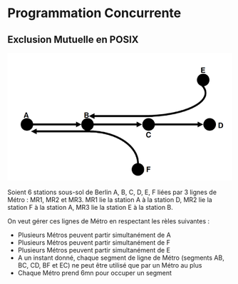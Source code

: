 # Programmation Concurrente
## Exclusion Mutuelle en POSIX
![Img du problème](probleme_des_metros.PNG)

Soient 6 stations sous-sol de Berlin A, B, C, D, E, F liées par 3 lignes de Métro : MR1, MR2 et MR3. MR1 lie la station A à la station D, MR2 lie la station F à la station A, MR3 lie la station E à la station B.

On veut gérer ces lignes de Métro en respectant les rèles suivantes :
* Plusieurs Métros peuvent partir simultanément de A
* Plusieurs Métros peuvent partir simultanément de F
* Plusieurs Métros peuvent partir simultanément de E
* A un instant donné, chaque segment de ligne de Métro (segments AB, BC, CD, BF et EC) ne peut être utilisé que par un Métro au plus
* Chaque Métro prend 6mn pour occuper un segment

